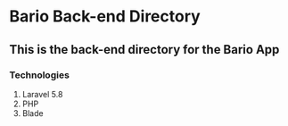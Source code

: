 # Bario Back-end Directory

## This is the back-end directory for the Bario App

### Technologies

1. Laravel 5.8
2. PHP
3. Blade
